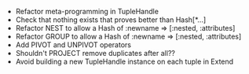 * Refactor meta-programming in TupleHandle
* Check that nothing exists that proves better than Hash[*...]
* Refactor NEST to allow a Hash of :newname => [:nested, :attributes]
* Refactor GROUP to allow a Hash of :newname => [:nested, :attributes]
* Add PIVOT and UNPIVOT operators
* Shouldn't PROJECT remove duplicates after all??
* Avoid building a new TupleHandle instance on each tuple in Extend
